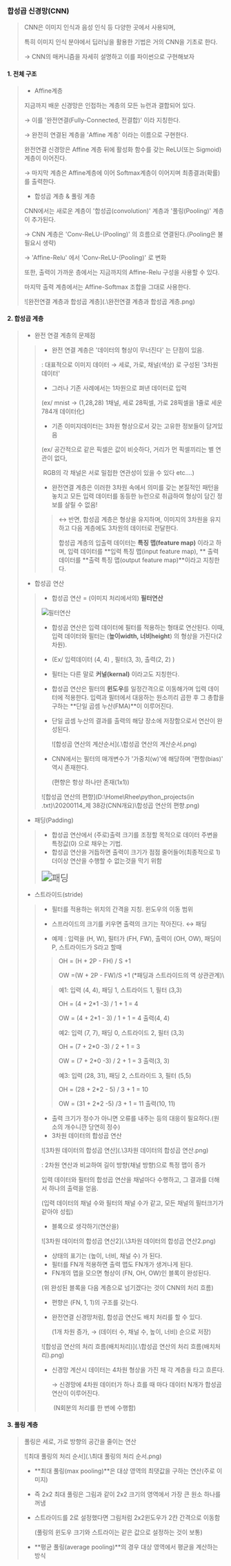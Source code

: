 ### 합성곱 신경망(CNN)

> CNN은 이미지 인식과 음성 인식 등 다양한 곳에서 사용되며, 
>
> 특히 이미지 인식 분야에서 딥러닝을 활용한 기법은 거의 CNN을 기초로 한다.
>
> → CNN의 매커니즘을 자세히 설명하고 이를 파이썬으로 구현해보자 



#### 1. 전체 구조 

> * Affine계층
>
> 지금까지 배운 신경망은 인접하는 계층의 모든 뉴런과 결합되어 있다. 
>
> → 이를 '완전연결(Fully-Connected, 전결합)' 이라 지칭한다. 
>
> → 완전히 연결된 계층을 'Affine 계층' 이라는 이름으로 구현한다. 
>
> 완전연결 신경망은 Affine 계층 뒤에 활성화 함수를 갖는 ReLU(또는 Sigmoid)계층이 이어진다.
>
> → 마지막 계층은 Affine계층에 이어 Softmax계층이 이어지며 최종결과(확률)를 출력한다. 
>
> * 합성곱 계층 & 풀링 계층
>
> CNN에서는 새로운 계층이 '합성곱(convolution)' 계층과 '풀링(Pooling)' 계층이 추가된다. 
>
> → CNN 계층은 'Conv-ReLU-(Pooling)' 의 흐름으로 연결된다.(Pooling은 불필요시 생략)
>
> → 'Affine-Relu' 에서 'Conv-ReLU-(Pooling)' 로 변화 
>
> 또한, 출력이 가까운 층에서는 지금까지의 Affine-Relu 구성을 사용할 수 있다.
>
> 마지막 출력 계층에서는 Affine-Softmax 조합을 그대로 사용한다. 
>
> ![완전연결 계층과 합성곱 계층](.\완전연결 계층과 합성곱 계층.png)

#### 2. 합성곱 계층 

> - 완전 연결 계층의 문제점 
>
> > * 완전 연결 계층은  '데이터의 형상이 무너진다' 는 단점이 있음. 
> >
> > : 대표적으로 이미지 데이터 → 세로, 가로, 채널(색상) 로 구성된 '3차원 데이터'
> >
> > * 그러나 기존 사례에서는 1차원으로 펴낸 데이터로 입력  
> >
> > (ex/ mnist → (1,28,28) 1채널, 세로 28픽셀, 가로 28픽셀을 1줄로 세운 784개 데이터化) 
> >
> > * 기존 이미지데이터는 3차원 형상으로서 갖는 고유한 정보들이 담겨있음
> >
> > (ex/ 공간적으로 같은 픽셀은 값이 비슷하다, 거리가 먼 픽셀끼리는 별 연관이 없다, 
> >
> > ​        RGB의 각 채널은 서로 밀접한 연관성이 있을 수 있다 etc....)
> >
> > * 완전연결 계층은 이러한 3차원 속에서 의미를 갖는 본질적인 패턴을 놓치고 모든 입력 데이터를 동등한 뉴런으로 취급하여 형상이 담긴 정보를 살릴 수 없음! 
> >
> > > ↔ 반면, 합성곱 계층은 형상을 유지하며, 이미지의 3차원을 유지하고 다음 계층에도 3차원의 데이터로 전달한다. 
> > >
> > > 합성곱 계층의 입출력 데이터는 **특징 맵(feature map)** 이라고 하며, 입력 데이터를 **입력 특징 맵(input feature map), ** 출력 데이터를 **출력 특징 맵(output feature map)**이라고 지칭한다. 
>
> * 합성곱 연산 
>
> > * 합성곱 연산 = (이미지 처리에서의) **필터연산**
> >
> > ![필터연산](.\필터연산.png)
> >
> > * 합성곱 연산은 입력 데이터에 필터를 적용하는 형태로 연산된다. 이때, 입력 데이터와 필터는       (**높이width, 너비height**) 의 형상을 가진다(2차원).
> >
> > * (Ex/ 입력데이터 (4, 4) , 필터(3, 3), 출력(2, 2) )
> >
> > * 필터는 다른 말로 **커널(kernal)** 이라고도 지칭한다. 
> >
> > * 합성곱 연산은 필터의 **윈도우**를 일정간격으로 이동해가며 입력 데이터에 적용한다.  입력과 필터에서 대응하는 원소끼리 곱한 후 그 총합을 구하는 **단일 곱셈 누산(FMA)**이 이루어진다. 
> >
> > * 단일 곱셈 누산의 결과를 출력의 해당 장소에 저장함으로서 연산이 완성된다. 
> >
> >   ![합성곱 연산의 계산순서](.\합성곱 연산의 계산순서.png)
> >
> > * CNN에서는 필터의 매개변수가 '가중치(w)'에 해당하며  '편항(bias)' 역시 존재한다. 
> >
> >   (편향은 항상 하나만 존재(1x1))
> >
> > ![합성곱 연산의 편향](D:\Home\Rhee\python_projects(in .txt)\20200114_제 38강(CNN개요)\합성곱 연산의 편향.png)
>
> * 패딩(Padding)
>
> > * 합성곱 연산에서 (주로)출력 크기를 조정할 목적으로 데이터 주변을 특정값(0) 으로 채우는 기법.
> > * 합성곱 연산을 거듭하면 출력이 크기가 점점 줄어들어(최종적으로 1) 더이상 연산을 수행할 수 없는것을 막기 위함 
> >
> >  <img src=".\패딩.png" alt="패딩" style="zoom:150%;" />
>
> * 스트라이드(stride)
>
> > * 필터를 적용하는 위치의 간격을 지칭. 윈도우의 이동 범위 
> > * 스프라이드의 크기를 키우면 출력의 크기는 작아진다. ↔ 패딩 
> >
> > * 예제 : 입력을 (H, W), 필터가 (FH, FW), 출력이 (OH, OW), 패딩이 P,  스트라이드가 S라고 할때 
> >
> > > OH = (H + 2P - FH) / S +1
> > >
> > > OW =(W + 2P - FW)/S +1						(*패딩과 스트라이드의 역 상관관계)\
> >
> > > 예1: 입력 (4, 4),  패딩 1,  스트라이드 1, 필터 (3,3)
> > >
> > > OH = (4 + 2*1 -3) / 1 + 1 = 4
> > >
> > > OW = (4 + 2*1 - 3) / 1 + 1 = 4					출력(4, 4)
> > >
> > > 예2:  입력 (7, 7),  패딩 0,  스트라이드 2, 필터 (3,3)
> > >
> > > OH = (7 + 2*0 -3) / 2 + 1 = 3
> > >
> > > OW = (7 + 2*0 -3) / 2 + 1 = 3					출력(3, 3)
> > >
> > > 예3:  입력 (28, 31),  패딩 2,  스트라이드 3, 필터 (5,5)
> > >
> > > OH = (28 + 2*2 - 5) / 3 + 1 = 10
> > >
> > > OW = (31 + 2*2 -5) /3 + 1 = 11				 출력(10, 11)
> >
> > * 출력 크기가 정수가 아니면 오류를 내주는 등의 대응이 필요하다.(원소의 개수니깐 당연히 정수)
> > * 3차원 데이터의 합성곱 연산 
> >
> > ![3차원 데이터의 합성곱 연산](.\3차원 데이터의 합성곱 연산.png)
> >
> > : 2차원 연산과 비교하여 길이 방향(채널 방향)으로 특정 맵이 증가 
> >
> >   입력 데이터와 필터의 합성곱 연산을 채널마다 수행하고, 그 결과를 더해서 하나의 출력을 얻음. 
> >
> >   (입력 데이터의 채널 수와 필터의 채널 수가 같고, 모든 채널의 필터크기가 같아야 성립) 
> >
> > * 블록으로 생각하기(연산을)
> >
> > ![3차원 데이터의 합성곱 연산2](.\3차원 데이터의 합성곱 연산2.png)
> >
> > * 상태의 표기는 (높이, 너비, 채널 수) 가 된다. 
> > * 필터를 FN개 적용하면 출력 맵도 FN개가 생겨나게 된다. 
> > * FN개의 맵을 모으면 형상이 (FN, OH, OW)인 블록이 완성된다. 
> >
> > (위 완성된 블록을 다음 계층으로 넘기겠다는 것이 CNN의 처리 흐름)
> >
> > * 편향은 (FN, 1, 1)의 구조를 갖는다. 
> >
> > * 완전연결 신경망처럼, 합성곱 연산도 배치 처리를 할 수 있다.
> >
> >   (1개 차원 증가, → (데이터 수, 채널 수, 높이, 너비) 순으로 저장)
> >
> > ![합성곱 연산의 처리 흐름(배치처리)](.\합성곱 연산의 처리 흐름(배치처리).png)
> >
> > * 신경망 계산시 데이터는 4차원 형상을 가진 채 각 계층을 타고 흐른다.
> >
> >    → 신경망에 4차원 데이터가 하나 흐를 때 마다 데이터 N개가 합성곱 연산이 이루어진다. 
> >
> >   ​      (N회분의 처리를 한 번에 수행함)



#### 3. 풀링 계층

> 풀링은 세로, 가로 방향의 공간을 줄이는 연산 
>
> ![최대 풀링의 처리 순서](.\최대 풀링의 처리 순서.png)
>
> * **최대 풀링(max pooling)**은 대상 영역의 최댓값을 구하는 연산(주로 이미지)
>
> * 즉 2x2 최대 풀링은 그림과 같이 2x2 크기의 영역에서 가장 큰 원소 하나를 꺼냄
>
> * 스트라이드를 2로 설정했다면 그림처럼 2x2윈도우가 2칸 간격으로 이동함 
>
>   (풀링의 윈도우 크기와 스트라이는 같은 값으로 설정하는 것이 보통)
>
> * **평균 풀링(average pooling)**의 경우 대상 영역에서 평균을 계산하는 방식 